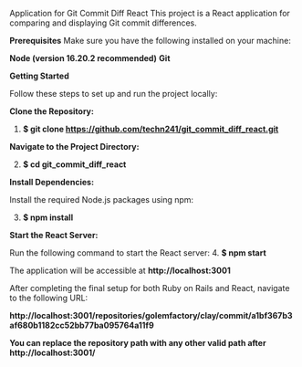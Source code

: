 Application for Git Commit Diff React
This project is a React application for comparing and displaying Git commit differences.

**Prerequisites**
Make sure you have the following installed on your machine:

**Node (version 16.20.2 recommended)**
**Git**

**Getting Started**

Follow these steps to set up and run the project locally:

**Clone the Repository:**

1. **$ git clone https://github.com/techn241/git_commit_diff_react.git**

**Navigate to the Project Directory:**

2. **$ cd git_commit_diff_react**

**Install Dependencies:**

 Install the required Node.js packages using npm:

3. **$ npm install**

**Start the React Server:**

 Run the following command to start the React server:
4. **$ npm start**

The application will be accessible at **http://localhost:3001**

After completing the final setup for both Ruby on Rails and React, navigate to the following URL:

**http://localhost:3001/repositories/golemfactory/clay/commit/a1bf367b3af680b1182cc52bb77ba095764a11f9**

**You can replace the repository path with any other valid path after http://localhost:3001/**
